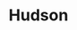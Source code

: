 ---
title: "Hudson"
hashtag: hudson
borders:
  - Minnesota
  - Saint Croix River
layout: hashtag
subdivision-of:
  - Wisconsin
tags:
  - City
  - Wisconsin
  - Saint Croix River
---